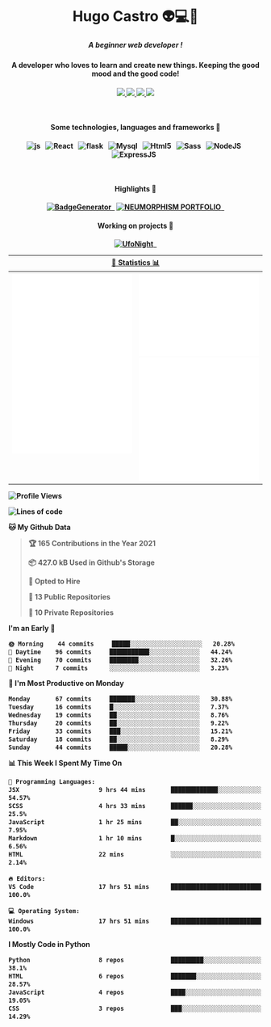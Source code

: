 <h1 align="center">Hugo Castro 👽💻🌌</h1>
<h5 align="center">A beginner web developer !</h5>
<h4 align="center">A developer who loves to learn and create new things. Keeping the good mood and the good code!<h4/>
<p align="center">
		<a href="https://stackoverflow.com/users/11444549/hugo">
		<img src="https://img.shields.io/badge/-Stackoverflow-79db75?style=for-the-badge&logo=Stackoverflow&logoColor=white" />
	</a>
		<a href="https://api.whatsapp.com/send?phone=5532988940411text=Oii, vim pelo github!">
		<img src="https://img.shields.io/badge/WHATSAPP-79db75.svg?&style=for-the-badge&logo=whatsapp&logoColor=white" />
	</a>
		<a href="mailto:hugocastrohc@outlook.com">
		<img src="https://img.shields.io/badge/email-79db75.svg?&style=for-the-badge&logo=protonmail&logoColor=white" />
	<a href="https://open.spotify.com/user/22uat6ppbmvcvyia5me7tdmci">
		<img src="https://img.shields.io/badge/spotify-79db75.svg?&style=for-the-badge&logo=spotify&logoColor=white" />
	</a>
</p>

<br>

<h4 align="center"> Some technologies, languages and frameworks 🚀<h4/>
	
<p align="center">
	<img src="https://img.shields.io/badge/javascript-79db75.svg?&style=for-the-badge&logo=javascript&logoColor=white" alt="js" />&nbsp;&nbsp;
	<img src="https://img.shields.io/badge/-React-79db75?style=for-the-badge&logo=react&logoColor=white" alt="React" />&nbsp;&nbsp;
	<img src="https://img.shields.io/badge/flask-79db75.svg?&style=for-the-badge&logo=flask&logoColor=white" alt="flask" />&nbsp;&nbsp;
	<img src="https://img.shields.io/badge/mysql-79db75.svg?style=for-the-badge&logo=mysql&logoColor=white" alt="Mysql" />&nbsp;&nbsp;
	<img src="https://img.shields.io/badge/html5-79db75.svg?style=for-the-badge&logo=html5&logoColor=white" alt="Html5" />&nbsp;&nbsp;
	<img src="https://img.shields.io/badge/sass-79db75.svg?style=for-the-badge&logo=sass&logoColor=white" alt="Sass" />&nbsp;&nbsp;
	<img src="https://img.shields.io/badge/node.js-79db75.svg?style=for-the-badge&" alt="NodeJS" />&nbsp;&nbsp;
	<img src="https://img.shields.io/badge/express.js-79db75.svg?style=for-the-badge&" alt="ExpressJS" />&nbsp;&nbsp;
	

</p>

<br>
<h4 align="center"> Highlights 🔆<h4/>
<p align="center">
	  <a text-decoration="none" href="https://pypi.org/project/BadgeGenerator"><img src="https://img.shields.io/badge/BadgeGenerator-79db75.svg?style=for-the-badge&logo=pythonfor-the-badge&logo=django" alt="BadgeGenerator" />&nbsp;&nbsp;<a/>
	<a text-decoration="none" href="https://github.com/HugoCastroBR/Neumorphism_Portfolio"><img src="https://img.shields.io/badge/neumorphism_portfolio-79db75.svg?style=for-the-badge" alt="NEUMORPHISM PORTFOLIO" />&nbsp;&nbsp;<a/>
</p>
<h4 align="center"> Working on projects 🔨<h4/>
	
<p align="center">
	<a text-decoration="none" href="https://github.com/HugoCastroBR/ufonight"><img src="https://img.shields.io/badge/UfoNight-79db75.svg?style=for-the-badge" alt="UfoNight"/>&nbsp;&nbsp;<a/>
</p>

<table>
	<tr>
	    <th colspan="2" align="center">
	      <a href="" >🧩 Statistics 📊 </a>
	    </th>
	</tr>
	<tr>
	    <th valign="top" width="600"><img src="https://github.com/HugoCastroBR/HugoCastroBR/blob/master/Isometric.svg"  /></th>
	    <th width="600"><img src="https://github.com/HugoCastroBR/HugoCastroBR/blob/master/metrics.plugin.habits.svg"  />
		<img src="https://github.com/HugoCastroBR/HugoCastroBR/blob/master/metrics.plugin.activity.svg"  />
	    </th>
  	</tr>
	
<table/>

<!--START_SECTION:waka-->
![Profile Views](http://img.shields.io/badge/Profile%20Views-267-blue)

![Lines of code](https://img.shields.io/badge/From%20Hello%20World%20I%27ve%20Written-68%20lines%20of%20code-blue)

**🐱 My Github Data** 

> 🏆 165 Contributions in the Year 2021
 > 
> 📦 427.0 kB Used in Github's Storage 
 > 
> 💼 Opted to Hire
 > 
> 📜 13 Public Repositories 
 > 
> 🔑 10 Private Repositories  
 > 
**I'm an Early 🐤** 

```text
🌞 Morning    44 commits     █████░░░░░░░░░░░░░░░░░░░░   20.28% 
🌆 Daytime    96 commits     ███████████░░░░░░░░░░░░░░   44.24% 
🌃 Evening    70 commits     ████████░░░░░░░░░░░░░░░░░   32.26% 
🌙 Night      7 commits      ░░░░░░░░░░░░░░░░░░░░░░░░░   3.23%

```
📅 **I'm Most Productive on Monday** 

```text
Monday       67 commits     ███████░░░░░░░░░░░░░░░░░░   30.88% 
Tuesday      16 commits     █░░░░░░░░░░░░░░░░░░░░░░░░   7.37% 
Wednesday    19 commits     ██░░░░░░░░░░░░░░░░░░░░░░░   8.76% 
Thursday     20 commits     ██░░░░░░░░░░░░░░░░░░░░░░░   9.22% 
Friday       33 commits     ███░░░░░░░░░░░░░░░░░░░░░░   15.21% 
Saturday     18 commits     ██░░░░░░░░░░░░░░░░░░░░░░░   8.29% 
Sunday       44 commits     █████░░░░░░░░░░░░░░░░░░░░   20.28%

```


📊 **This Week I Spent My Time On** 

```text
💬 Programming Languages: 
JSX                      9 hrs 44 mins       █████████████░░░░░░░░░░░░   54.57% 
SCSS                     4 hrs 33 mins       ██████░░░░░░░░░░░░░░░░░░░   25.5% 
JavaScript               1 hr 25 mins        ██░░░░░░░░░░░░░░░░░░░░░░░   7.95% 
Markdown                 1 hr 10 mins        █░░░░░░░░░░░░░░░░░░░░░░░░   6.56% 
HTML                     22 mins             ░░░░░░░░░░░░░░░░░░░░░░░░░   2.14%

🔥 Editors: 
VS Code                  17 hrs 51 mins      █████████████████████████   100.0%

💻 Operating System: 
Windows                  17 hrs 51 mins      █████████████████████████   100.0%

```

**I Mostly Code in Python** 

```text
Python                   8 repos             █████████░░░░░░░░░░░░░░░░   38.1% 
HTML                     6 repos             ███████░░░░░░░░░░░░░░░░░░   28.57% 
JavaScript               4 repos             ████░░░░░░░░░░░░░░░░░░░░░   19.05% 
CSS                      3 repos             ███░░░░░░░░░░░░░░░░░░░░░░   14.29%

```



<!--END_SECTION:waka-->


